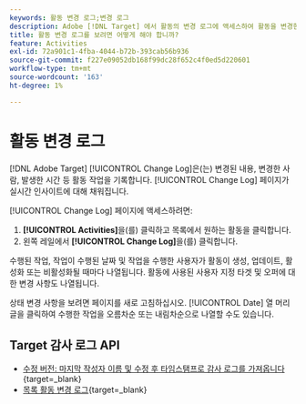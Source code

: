 ```yaml
---
keywords: 활동 변경 로그;변경 로그
description: Adobe [!DNL Target] 에서 활동의 변경 로그에 액세스하여 활동을 변경한 사람과 변경 사항이 발생한 시기에 대한 기록을 확인합니다.
title: 활동 변경 로그를 보려면 어떻게 해야 합니까?
feature: Activities
exl-id: 72a901c1-4fba-4044-b72b-393cab56b936
source-git-commit: f227e09052db168f99dc28f652c4f0ed5d220601
workflow-type: tm+mt
source-wordcount: '163'
ht-degree: 1%

---
```


# 활동 변경 로그

[!DNL Adobe Target] [!UICONTROL Change Log]은(는) 변경된 내용, 변경한 사람, 발생한 시간 등 활동 작업을 기록합니다. [!UICONTROL Change Log] 페이지가 실시간 인사이트에 대해 채워집니다.

[!UICONTROL Change Log] 페이지에 액세스하려면:

1. **[!UICONTROL Activities]**&#x200B;을(를) 클릭하고 목록에서 원하는 활동을 클릭합니다.
1. 왼쪽 레일에서 **[!UICONTROL Change Log]**&#x200B;을(를) 클릭합니다.

수행된 작업, 작업이 수행된 날짜 및 작업을 수행한 사용자가 활동이 생성, 업데이트, 활성화 또는 비활성화될 때마다 나열됩니다. 활동에 사용된 사용자 지정 타겟 및 오퍼에 대한 변경 사항도 나열됩니다.

상태 변경 사항을 보려면 페이지를 새로 고침하십시오. [!UICONTROL Date] 열 머리글을 클릭하여 수행한 작업을 오름차순 또는 내림차순으로 나열할 수도 있습니다.

## Target 감사 로그 API

* [수정 버전: 마지막 작성자 이름 및 수정 후 타임스탬프로 감사 로그를 가져옵니다](https://developer.adobe.com/target/administer/admin-api/#tag/Revisions){target=_blank}
* [목록 활동 변경 로그](https://developer.adobe.com/target/administer/admin-api/#tag/Activities/operation/getChangelog){target=_blank}



